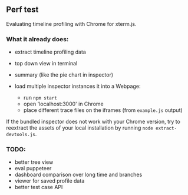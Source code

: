 ## Perf test

Evaluating timeline profiling with Chrome for xterm.js.


### What it already does:

- extract timeline profiling data
- top down view in terminal
- summary (like the pie chart in inspector)
- load multiple inspector instances it into a Webpage:

    - run `npm start`
    - open 'localhost:3000' in Chrome
    - place different trace files on the iframes (from `example.js` output)

If the bundled inspector does not work with your Chrome version, try to reextract
the assets of your local installation by running `node extract-devtools.js`.

### TODO:

- better tree view
- eval puppeteer
- dashboard comparison over long time and branches
- viewer for saved profile data
- better test case API
